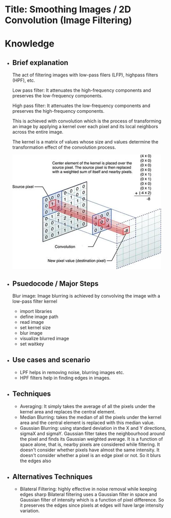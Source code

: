 # Title: Smoothing Images / 2D Convolution (Image Filtering)

# Knowledge

- ## Brief explanation
  The act of filtering images with low-pass filers (LFP), highpass filters (HPF), etc.

  Low pass filter: It attenuates the high-frequency components and preserves the low-frequency components. 

  High pass filter: It attenuates the low-frequency components and preserves the high-frequency components. 

  This is achieved with convolution which is the process of transforming an image by applying a kernel over each pixel and its local neighbors across the entire image. 
  
  The kernel is a matrix of values whose size and values determine the transformation effect of the convolution process.

  ![Alt text](image.png)


   
- ## Psuedocode / Major Steps

  Blur image: Image blurring is achieved by convolving the image with a low-pass filter kernel

  - import libraries
  - define image path
  - read image
  - set kernel size
  - blur image
  - visualize blurred image
  - set waitkey

- ## Use cases and scenario
  - LPF helps in removing noise, blurring images etc. 
  - HPF filters help in finding edges in images.
- ## Techniques
  - Averaging: It simply takes the average of all the pixels under the kernel area and replaces the central element.
  - Median Blurring: takes the median of all the pixels under the kernel area and the central element is replaced with this median value.
  - Gaussian Blurring: using standard deviation in the X and Y directions, sigmaX and sigmaY. 
    Gaussian filter takes the neighbourhood around the pixel and finds its Gaussian weighted average. It is a function of space alone, that is, nearby pixels are considered while filtering. It doesn't consider whether pixels have almost the same intensity. It doesn't consider whether a pixel is an edge pixel or not. So it blurs the edges also
- ## Alternatives Techniques
  - Bilateral Filtering: highly effective in noise removal while keeping edges sharp
      Bilateral filtering uses a Gaussian filter in space and Gaussian filter of intensity which is a function of pixel difference.
      So it preserves the edges since pixels at edges will have large intensity variation.
